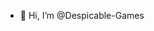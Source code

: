 - 👋 Hi, I’m @Despicable-Games

<!---
Despicable-Games/Despicable-Games is a ✨ special ✨ repository because its `README.md` (this file) appears on your GitHub profile.
You can click the Preview link to take a look at your changes.
--->
